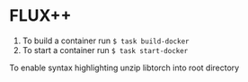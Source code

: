 # FLUX++

1) To build a container run `$ task build-docker`
2) To start a container run `$ task start-docker`

To enable syntax highlighting unzip libtorch into root directory
